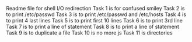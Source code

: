 Readme file for shell I/O redirection
Task 1 is for confused smiley
Task 2 is to print /etc/passwd
Task 3 is to print /etc/passwd and /etc/hosts
Task 4 is to print 4 last lines
Task 5  is to print first 10 lines
Task 6 is to print 3rd line
Task 7 is to print a line of statement
Task 8 is to print a line of statement
Task 9 is to duplicate a file
Task 10 is no more js
Task 11 is directories
